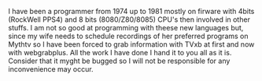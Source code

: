 I have been a programmer from 1974 up to 1981 mostly on firware with 4bits (RockWell PPS4) and 8 bits (8080/Z80/8085) CPU's then involved in other stuffs.
I am not so good at programming with theese new languages but, since my wife needs to schedule recordings of her preferred programs on Mythtv so I have been forced to grab information with TVxb at first and now with webgrabplus.
All the work I have done I hand it to you all as it is. Consider that it myght be bugged so I will not be responsible for any inconvenience may occur.
